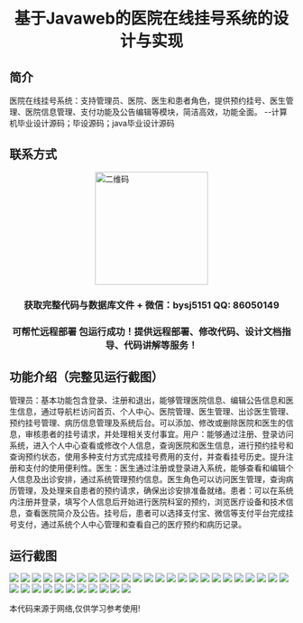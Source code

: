 <p><h1 align="center">基于Javaweb的医院在线挂号系统的设计与实现</h1></p>

## 简介
医院在线挂号系统：支持管理员、医院、医生和患者角色，提供预约挂号、医生管理、医院信息管理、支付功能及公告编辑等模块，简洁高效，功能全面。    --计算机毕业设计源码；毕设源码；java毕业设计源码


## 联系方式
<img src="https://bs-1329754181.cos.ap-shanghai.myqcloud.com/wx.jpg" alt="二维码" style="display: block; margin: 0 auto;" width="200px">
<p><h3 align="center">获取完整代码与数据库文件 + 微信：bysj5151 QQ: 86050149</h3></p>
<p><h3 align="center">可帮忙远程部署 包运行成功！提供远程部署、修改代码、设计文档指导、代码讲解等服务！</h3></p>

## 功能介绍（完整见运行截图）
管理员：基本功能包含登录、注册和退出，能够管理医院信息、编辑公告信息和医生信息，通过导航栏访问首页、个人中心、医院管理、医生管理、出诊医生管理、预约挂号管理、病历信息管理及系统后台。可以添加、修改或删除医院和医生的信息，审核患者的挂号请求，并处理相关支付事宜。用户：能够通过注册、登录访问系统，进入个人中心查看或修改个人信息，查询医院和医生信息，进行预约挂号和查询预约状态，使用多种支付方式完成挂号费用的支付，并查看挂号历史。提升注册和支付的使用便利性。医生：医生通过注册或登录进入系统，能够查看和编辑个人信息及出诊安排，通过系统管理预约信息。医生角色可以访问医生管理，查询病历管理，及处理来自患者的预约请求，确保出诊安排准备就绪。患者：可以在系统内注册并登录，填写个人信息后开始进行医院科室的预约，浏览医疗设备和技术信息，查看医院简介及公告。挂号后，患者可以选择支付宝、微信等支付平台完成挂号支付，通过系统个人中心管理和查看自己的医疗预约和病历记录。


## 运行截图
![](https://bs-1329754181.cos.ap-shanghai.myqcloud.com/ssm/HospitalOnlineRegistrationSystem/img/001.jpg)
![](https://bs-1329754181.cos.ap-shanghai.myqcloud.com/ssm/HospitalOnlineRegistrationSystem/img/002.jpg)
![](https://bs-1329754181.cos.ap-shanghai.myqcloud.com/ssm/HospitalOnlineRegistrationSystem/img/003.jpg)
![](https://bs-1329754181.cos.ap-shanghai.myqcloud.com/ssm/HospitalOnlineRegistrationSystem/img/004.jpg)
![](https://bs-1329754181.cos.ap-shanghai.myqcloud.com/ssm/HospitalOnlineRegistrationSystem/img/005.jpg)
![](https://bs-1329754181.cos.ap-shanghai.myqcloud.com/ssm/HospitalOnlineRegistrationSystem/img/006.jpg)
![](https://bs-1329754181.cos.ap-shanghai.myqcloud.com/ssm/HospitalOnlineRegistrationSystem/img/007.jpg)
![](https://bs-1329754181.cos.ap-shanghai.myqcloud.com/ssm/HospitalOnlineRegistrationSystem/img/008.jpg)
![](https://bs-1329754181.cos.ap-shanghai.myqcloud.com/ssm/HospitalOnlineRegistrationSystem/img/009.jpg)
![](https://bs-1329754181.cos.ap-shanghai.myqcloud.com/ssm/HospitalOnlineRegistrationSystem/img/010.jpg)
![](https://bs-1329754181.cos.ap-shanghai.myqcloud.com/ssm/HospitalOnlineRegistrationSystem/img/011.jpg)
![](https://bs-1329754181.cos.ap-shanghai.myqcloud.com/ssm/HospitalOnlineRegistrationSystem/img/012.jpg)
![](https://bs-1329754181.cos.ap-shanghai.myqcloud.com/ssm/HospitalOnlineRegistrationSystem/img/013.jpg)
![](https://bs-1329754181.cos.ap-shanghai.myqcloud.com/ssm/HospitalOnlineRegistrationSystem/img/014.jpg)
![](https://bs-1329754181.cos.ap-shanghai.myqcloud.com/ssm/HospitalOnlineRegistrationSystem/img/015.jpg)
![](https://bs-1329754181.cos.ap-shanghai.myqcloud.com/ssm/HospitalOnlineRegistrationSystem/img/016.jpg)
![](https://bs-1329754181.cos.ap-shanghai.myqcloud.com/ssm/HospitalOnlineRegistrationSystem/img/017.jpg)
![](https://bs-1329754181.cos.ap-shanghai.myqcloud.com/ssm/HospitalOnlineRegistrationSystem/img/018.jpg)
![](https://bs-1329754181.cos.ap-shanghai.myqcloud.com/ssm/HospitalOnlineRegistrationSystem/img/019.jpg)
![](https://bs-1329754181.cos.ap-shanghai.myqcloud.com/ssm/HospitalOnlineRegistrationSystem/img/020.jpg)
![](https://bs-1329754181.cos.ap-shanghai.myqcloud.com/ssm/HospitalOnlineRegistrationSystem/img/021.jpg)
![](https://bs-1329754181.cos.ap-shanghai.myqcloud.com/ssm/HospitalOnlineRegistrationSystem/img/022.jpg)
![](https://bs-1329754181.cos.ap-shanghai.myqcloud.com/ssm/HospitalOnlineRegistrationSystem/img/023.jpg)
![](https://bs-1329754181.cos.ap-shanghai.myqcloud.com/ssm/HospitalOnlineRegistrationSystem/img/024.jpg)
![](https://bs-1329754181.cos.ap-shanghai.myqcloud.com/ssm/HospitalOnlineRegistrationSystem/img/025.jpg)
![](https://bs-1329754181.cos.ap-shanghai.myqcloud.com/ssm/HospitalOnlineRegistrationSystem/img/026.jpg)
![](https://bs-1329754181.cos.ap-shanghai.myqcloud.com/ssm/HospitalOnlineRegistrationSystem/img/027.jpg)
![](https://bs-1329754181.cos.ap-shanghai.myqcloud.com/ssm/HospitalOnlineRegistrationSystem/img/028.jpg)
![](https://bs-1329754181.cos.ap-shanghai.myqcloud.com/ssm/HospitalOnlineRegistrationSystem/img/029.jpg)
![](https://bs-1329754181.cos.ap-shanghai.myqcloud.com/ssm/HospitalOnlineRegistrationSystem/img/030.jpg)
![](https://bs-1329754181.cos.ap-shanghai.myqcloud.com/ssm/HospitalOnlineRegistrationSystem/img/031.jpg)
![](https://bs-1329754181.cos.ap-shanghai.myqcloud.com/ssm/HospitalOnlineRegistrationSystem/img/032.jpg)
![](https://bs-1329754181.cos.ap-shanghai.myqcloud.com/ssm/HospitalOnlineRegistrationSystem/img/033.jpg)
![](https://bs-1329754181.cos.ap-shanghai.myqcloud.com/ssm/HospitalOnlineRegistrationSystem/img/034.jpg)
![](https://bs-1329754181.cos.ap-shanghai.myqcloud.com/ssm/HospitalOnlineRegistrationSystem/img/035.jpg)
![](https://bs-1329754181.cos.ap-shanghai.myqcloud.com/ssm/HospitalOnlineRegistrationSystem/img/036.jpg)

<p>本代码来源于网络,仅供学习参考使用!</p>
